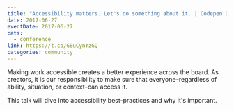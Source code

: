 ```yaml
---
title: "Accessibility matters. Let's do something about it. | Codepen DC"
date: 2017-06-27
eventDate: 2017-06-27
cats:
  - conference
link: https://t.co/G8uCynYzGQ
categories: community
---
```


Making work accessible creates a better experience across the board. As creators, it is our responsibility to make sure that everyone–regardless of ability, situation, or context–can access it.

This talk will dive into accessibility best-practices and why it's important.
